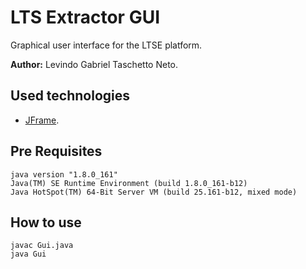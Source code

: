 # LTS Extractor GUI

Graphical user interface for the LTSE platform.

__Author:__ Levindo Gabriel Taschetto Neto.

## Used technologies

*  [JFrame](https://docs.oracle.com/javase/7/docs/api/javax/swing/JFrame.html).

## Pre Requisites
```
java version "1.8.0_161"
Java(TM) SE Runtime Environment (build 1.8.0_161-b12)
Java HotSpot(TM) 64-Bit Server VM (build 25.161-b12, mixed mode)
```

## How to use
```
javac Gui.java
java Gui
```
